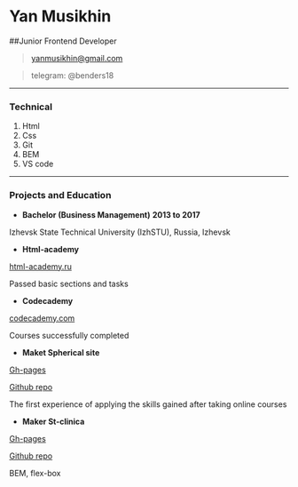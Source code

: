 
# Yan Musikhin

##Junior Frontend Developer
  
>  [yanmusikhin@gmail.com](mailto:yanmusikhin@gmail.com)

> telegram: @benders18

------

### Technical

1. Html
1. Css
1. Git
1. BEM
1. VS code


------


### Projects and Education
* **Bachelor  (Business Management)**  __2013 to 2017__

Izhevsk State Technical University (IzhSTU), Russia, Izhevsk

  *  **Html-academy**

<a  href=https://htmlacademy.ru/profile/id774847  class=not-printed>html-academy.ru</a>

Passed basic sections and tasks

*  **Codecademy**

<a  href=https://www.codecademy.com/profiles/java2389095720  class=not-printed>codecademy.com</a>

Сourses successfully completed

*  **Maket Spherical site**

<a  href=https://larryself.github.io/spherical_site/  class=not-printed>Gh-pages</a>

<a  href=https://github.com/larryself/spherical_site/ class=not-printed>Github repo</a>
  
The first experience of applying the skills gained after taking online courses


*  **Maker St-clinica**

<a  href=https://larryself.github.io/st_clinica/  class=not-printed>Gh-pages</a>

<a  href=https://github.com/larryself/st_clinica/  class=not-printed>Github repo</a>
 
 BEM, flex-box